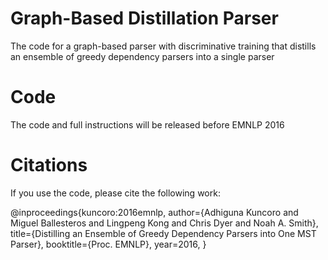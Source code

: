 # Graph-Based Distillation Parser

The code for a graph-based parser with discriminative training that distills an ensemble of greedy dependency parsers into a single parser

# Code

The code and full instructions will be released before EMNLP 2016

# Citations

If you use the code, please cite the following work:

@inproceedings{kuncoro:2016emnlp,
  author={Adhiguna Kuncoro and Miguel Ballesteros and Lingpeng Kong and Chris Dyer and Noah A. Smith},
  title={Distilling an Ensemble of Greedy Dependency Parsers into One MST Parser},
  booktitle={Proc. EMNLP},
  year=2016,
} 
